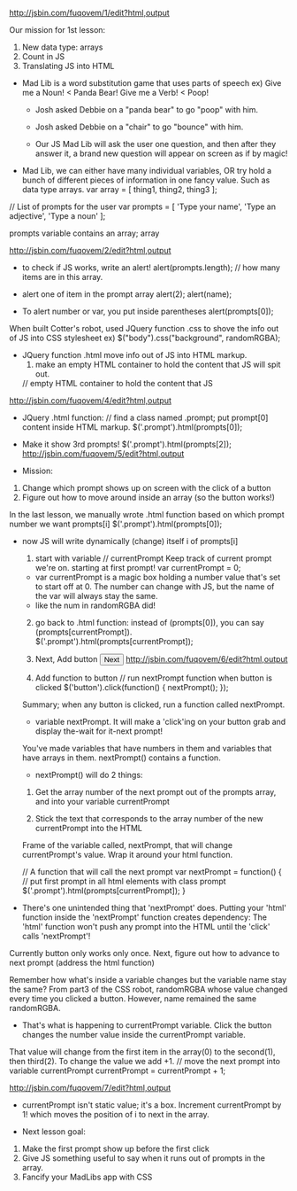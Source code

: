 http://jsbin.com/fuqovem/1/edit?html,output

Our mission for 1st lesson:
  1) New data type: arrays
  2) Count in JS
  3) Translating JS into HTML

- Mad Lib is a word substitution game that uses parts of speech
  ex) Give me a Noun! < Panda Bear!
  Give me a Verb! < Poop!

  * Josh asked Debbie on a "panda bear" to go "poop" with him.

  * Josh asked Debbie on a "chair" to go "bounce" with him.

  * Our JS Mad Lib will ask the user one question, and then after they answer it, a brand new question will appear on screen as if by magic!

- Mad Lib, we can either have many individual variables, OR try hold a bunch of different pieces of information in one fancy value.  Such as data type arrays.
  var array = [ thing1, thing2, thing3 ];

// List of prompts for the user
var prompts = [
  'Type your name',
  'Type an adjective',
  'Type a noun'
];

prompts variable contains an array; array

http://jsbin.com/fuqovem/2/edit?html,output
- to check if JS works, write an alert!
alert(prompts.length); // how many items are in this array.

- alert one of item in the prompt array
alert(2);
alert(name);

- To alert number or var, you put inside parentheses
alert(prompts[0]);

When built Cotter's robot, used JQuery function .css to shove the info out of JS into CSS stylesheet
 ex) $("body").css("background", randomRGBA);

- JQuery function .html move info out of JS into HTML markup.
  1) make an empty HTML container to hold the content that JS will spit out.
  <body>
  // empty HTML container to hold the content that JS
  <div class="prompt"></div> 

http://jsbin.com/fuqovem/4/edit?html,output

  * JQuery .html function:
  // find a class named .prompt; put prompt[0] content inside HTML markup.
  $('.prompt').html(prompts[0]);

  - Make it show 3rd prompts!
  $('.prompt').html(prompts[2]);
http://jsbin.com/fuqovem/5/edit?html,output

- Mission: 
1) Change which prompt shows up on screen with the click of a button
2) Figure out how to move around inside an array (so the button works!)

In the last lesson, we manually wrote .html function 
based on which prompt number we want prompts[i]
  $('.prompt').html(prompts[0]);

  - now JS will write dynamically (change) itself i of prompts[i]
    1) start with variable 
    // currentPrompt Keep track of current prompt we're on. starting at first prompt!
      var currentPrompt = 0;

    - var currentPrompt is a magic box holding a number value that's set to start off at 0.  The number can change with JS, but the name of the var will always stay the same.  
    * like the num in randomRGBA did!

    2) go back to .html function: instead of (prompts[0]), you can say (prompts[currentPrompt]).
      $('.prompt').html(prompts[currentPrompt]);

    3) Next, Add button
    <button>Next</button>
      http://jsbin.com/fuqovem/6/edit?html,output

    4) Add function to button
    // run nextPrompt function when button is clicked
    $('button').click(function() {
      nextPrompt();
    });

    Summary; when any button is clicked, run a function called nextPrompt.

    - variable nextPrompt.  It will make a 'click'ing on your button grab and display the-wait for it-next prompt!

    You've made variables that have numbers in them and variables that have arrays in them.  nextPrompt() contains a function.

    * nextPrompt() will do 2 things:
    1) Get the array number of the next prompt out of the prompts array, and into your variable currentPrompt

    2) Stick the text that corresponds to the array number of the new currentPrompt into the HTML
    
    Frame of the variable called, nextPrompt, that will change currentPrompt's value.  Wrap it around your html function.  

    // A function that will call the next prompt
    var nextPrompt = function() {
      // put first prompt in all html elements with class prompt
      $('.prompt').html(prompts[currentPrompt]);
    }

  - There's one unintended thing that 'nextPrompt' does.  Putting your 'html' function inside the 'nextPrompt' function creates dependency: The 'html' function won't push any prompt into the HTML until the 'click' calls 'nextPrompt'!

Currently button only works only once.  Next, figure out how to advance to next prompt (address the html function)

Remember how what's inside a variable changes but the variable name stay the same?  From part3 of the CSS robot, randomRGBA whose value changed every time you clicked a button.  However, name remained the same randomRGBA.

- That's what is happening to currentPrompt variable.  Click the button changes the number value inside the currentPrompt variable.

That value will change from the first item in the array(0) to the second(1), then third(2). To change the value we add +1.
// move the next prompt into variable currentPrompt
currentPrompt = currentPrompt + 1;

http://jsbin.com/fuqovem/7/edit?html,output
  - currentPrompt isn't static value; it's a box.
  Increment currentPrompt by 1! which moves the position of i to next in the array.

- Next lesson goal:
1) Make the first prompt show up before the first click
2) Give JS something useful to say when it runs out of prompts in the array.
3) Fancify your MadLibs app with CSS

